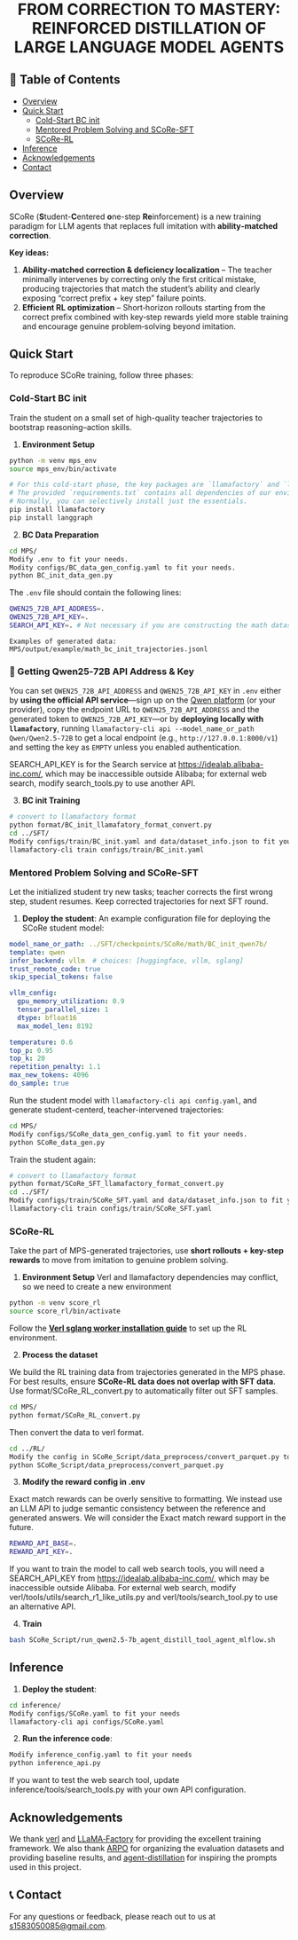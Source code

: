 <h1 align="center" style="margin-top: -50px;">FROM CORRECTION TO MASTERY: REINFORCED DISTILLATION OF LARGE LANGUAGE MODEL AGENTS</h1>

## 📑 Table of Contents
- [Overview](#overview)
- [Quick Start](#quick-start)
  - [Cold-Start BC init](#cold-start-bc-init)
  - [Mentored Problem Solving and SCoRe-SFT](#mentored-problem-solving-and-score-sft)
  - [SCoRe-RL](#score-rl)
- [Inference](#inference)
- [Acknowledgements](#acknowledgements)
- [Contact](#contact)

## Overview
SCoRe (**S**tudent-**C**entered **o**ne-step **Re**inforcement) is a new training paradigm for LLM agents that replaces full imitation with **ability‑matched correction**.

**Key ideas:**

1. **Ability‑matched correction & deficiency localization** – The teacher minimally intervenes by correcting only the first critical mistake, producing trajectories that match the student’s ability and clearly exposing “correct prefix + key step” failure points.  
2. **Efficient RL optimization** – Short‑horizon rollouts starting from the correct prefix combined with key‑step rewards yield more stable training and encourage genuine problem‑solving beyond imitation.  



## Quick Start

To reproduce SCoRe training, follow three phases:

### Cold-Start BC init
Train the student on a small set of high-quality teacher trajectories to bootstrap reasoning–action skills.

1. **Environment Setup**
```bash
python -m venv mps_env
source mps_env/bin/activate

# For this cold‑start phase, the key packages are `llamafactory` and `langgraph`.
# The provided `requirements.txt` contains all dependencies of our environment.
# Normally, you can selectively install just the essentials.
pip install llamafactory
pip install langgraph
```

2. **BC Data Preparation**
```bash
cd MPS/
Modify .env to fit your needs.
Modity configs/BC_data_gen_config.yaml to fit your needs.
python BC_init_data_gen.py
```

The `.env` file should contain the following lines:  
```bash
QWEN25_72B_API_ADDRESS=.
QWEN25_72B_API_KEY=.
SEARCH_API_KEY=. # Not necessary if you are constructing the math dataset.
```

```
Examples of generated data: MPS/output/example/math_bc_init_trajectories.jsonl
```

### 🔑 Getting Qwen25‑72B API Address & Key  
You can set `QWEN25_72B_API_ADDRESS` and `QWEN25_72B_API_KEY` in `.env` either by **using the official API service**—sign up on the [Qwen platform](https://modelscope.cn/) (or your provider), copy the endpoint URL to `QWEN25_72B_API_ADDRESS` and the generated token to `QWEN25_72B_API_KEY`—or by **deploying locally with `llamafactory`**, running `llamafactory-cli api --model_name_or_path Qwen/Qwen2.5-72B` to get a local endpoint (e.g., `http://127.0.0.1:8000/v1`) and setting the key as `EMPTY` unless you enabled authentication.  

SEARCH_API_KEY is for the Search service at https://idealab.alibaba-inc.com/, which may be inaccessible outside Alibaba; for external web search, modify search_tools.py to use another API.

3. **BC init Training**

```bash
# convert to llamafactory format
python format/BC_init_llamafatory_format_convert.py
cd ../SFT/
Modify configs/train/BC_init.yaml and data/dataset_info.json to fit your needs.
llamafactory-cli train configs/train/BC_init.yaml
```


### Mentored Problem Solving and SCoRe-SFT
Let the initialized student try new tasks; teacher corrects the first wrong step, student resumes. Keep corrected trajectories for next SFT round.

1. **Deploy the student**:
An example configuration file for deploying the SCoRe student model:
```yaml
model_name_or_path: ../SFT/checkpoints/SCoRe/math/BC_init_qwen7b/
template: qwen
infer_backend: vllm  # choices: [huggingface, vllm, sglang]
trust_remote_code: true
skip_special_tokens: false

vllm_config:
  gpu_memory_utilization: 0.9
  tensor_parallel_size: 1
  dtype: bfloat16
  max_model_len: 8192

temperature: 0.6
top_p: 0.95
top_k: 20
repetition_penalty: 1.1
max_new_tokens: 4096
do_sample: true
```
Run the student model with ```llamafactory-cli api config.yaml```, and generate student-centerd, teacher-intervened trajectories:

```bash
cd MPS/
Modify configs/SCoRe_data_gen_config.yaml to fit your needs.
python SCoRe_data_gen.py
```

Train the student again:
```bash
# convert to llamafactory format
python format/SCoRe_SFT_llamafactory_format_convert.py
cd ../SFT/
Modify configs/train/SCoRe_SFT.yaml and data/dataset_info.json to fit your needs.
llamafactory-cli train configs/train/SCoRe_SFT.yaml
```

### SCoRe-RL
Take the part of MPS-generated trajectories, use **short rollouts + key-step rewards** to move from imitation to genuine problem solving.

1. **Environment Setup** Verl and llamafactory dependencies may conflict, so we need to create a new environment
```bash
python -m venv score_rl
source score_rl/bin/activate
```
Follow the **[Verl sglang worker installation guide](https://verl.readthedocs.io/en/latest/workers/sglang_worker.html#installation)** to set up the RL environment.  

2. **Process the dataset**

We build the RL training data from trajectories generated in the MPS phase.
For best results, ensure **SCoRe-RL data does not overlap with SFT data**.
Use format/SCoRe_RL_convert.py to automatically filter out SFT samples.
```bash
cd MPS/
python format/SCoRe_RL_convert.py
```
Then convert the data to verl format.
```bash
cd ../RL/
Modify the config in SCoRe_Script/data_preprocess/convert_parquet.py to fit your needs
python SCoRe_Script/data_preprocess/convert_parquet.py
```

3. **Modify the reward config in .env**

Exact match rewards can be overly sensitive to formatting. We instead use an LLM API to judge semantic consistency between the reference and generated answers. We will consider the Exact match reward support in the future.
```bash
REWARD_API_BASE=.
REWARD_API_KEY=.
```

If you want to train the model to call web search tools, you will need a SEARCH_API_KEY from https://idealab.alibaba-inc.com/, which may be inaccessible outside Alibaba.
For external web search, modify verl/tools/utils/search_r1_like_utils.py and verl/tools/search_tool.py to use an alternative API.

4. **Train**

```bash
bash SCoRe_Script/run_qwen2.5-7b_agent_distill_tool_agent_mlflow.sh
```

## Inference
1. **Deploy the student**:
```bash
cd inference/
Modify configs/SCoRe.yaml to fit your needs
llamafactory-cli api configs/SCoRe.yaml
```

2. **Run the inference code**:
```bash
Modify inference_config.yaml to fit your needs
python inference_api.py
```
If you want to test the web search tool, update inference/tools/search_tools.py with your own API configuration.

## Acknowledgements
We thank [verl](https://github.com/volcengine/verl) and [LLaMA‑Factory](https://github.com/hiyouga/LLaMA-Factory) for providing the excellent training framework. We also thank [ARPO](https://github.com/dongguanting/ARPO) for organizing the evaluation datasets and providing baseline results, and [agent-distillation](https://github.com/Nardien/agent-distillation) for inspiring the prompts used in this project.  

## 📞 Contact

For any questions or feedback, please reach out to us at [s1583050085@gmail.com](s1583050085@gmail.com).
